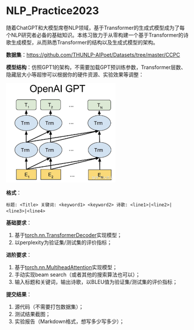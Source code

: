 # NLP_Practice2023

随着ChatGPT和大模型席卷NLP领域，基于Transformer的生成式模型成为了每个NLP研究者必备的基础知识。本练习致力于从零构建一个基于Transformer的诗歌生成模型，从而熟悉Transformer的结构以及生成式模型的架构。

**数据集**：https://github.com/THUNLP-AIPoet/Datasets/tree/master/CCPC

**模型结构**：仿照GPT1的架构，不需要加载GPT预训练参数，Transformer层数、隐藏层大小等超惨可以根据你的硬件资源、实验效果等调整：

<img src="GPT.png" alt="drawing" width="300"/>

**格式**：

`` 标题: <Title> 关键词: <keyword1> <keyword2> 诗歌: <line1>|<line2>|<line3>|<line4> ``


**基础要求**：
1. 基于[torch.nn.TransformerDecoder](https://pytorch.org/docs/stable/generated/torch.nn.TransformerDecoder.html)实现模型；
2. 以perplexity为验证集/测试集的评价指标；

**进阶要求**：
1. 基于[torch.nn.MultiheadAttention](https://pytorch.org/docs/stable/generated/torch.nn.MultiheadAttention.html)实现模型；
2. 手动实现beam search（或者其他的搜索算法也可以）；
3. 输入标题和关键词，输出诗歌，以BLEU值为验证集/测试集的评价指标；

**提交结果**：
1. 源代码（不需要打包数据集）；
2. 测试结果截图；
3. 实验报告（Markdown格式，想写多少写多少）；
